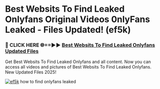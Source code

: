 # Best Websits To Find Leaked Onlyfans Original Videos 0nlyFans Leaked - Files Updated! (ef5k)

<h3>🔴 CLICK HERE 🌐==►► <a href="https://tinyurl.com/x26r9saj" rel="nofollow">Best Websits To Find Leaked Onlyfans Updated Files</a></h3>

Get Best Websits To Find Leaked Onlyfans and all content. Now you can access all videos and pictures of Best Websits To Find Leaked Onlyfans. New Updated Files 2025!

[![ef5k](https://i.imgur.com/LkgZPqh.gif)](https://tinyurl.com/x26r9saj)
how to find onlyfans leaked